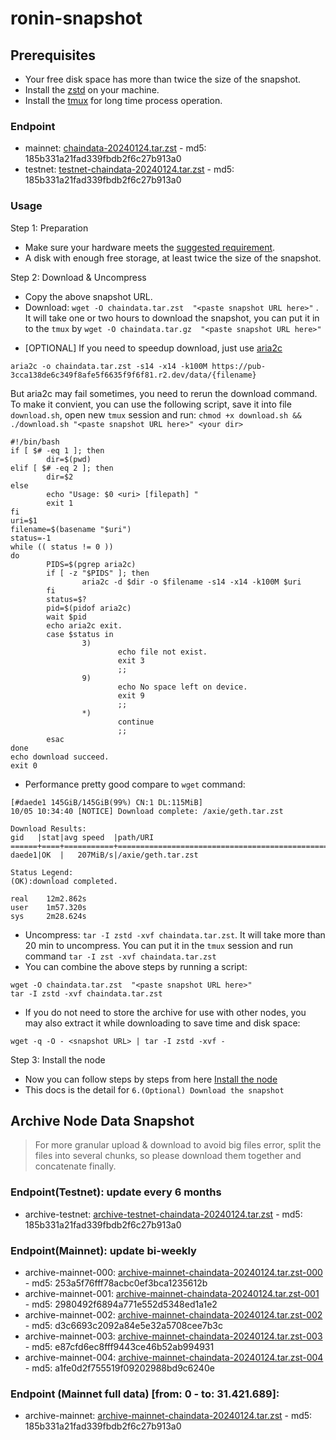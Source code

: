 # ronin-snapshot

## Prerequisites
- Your free disk space has more than twice the size of the snapshot.
- Install the [zstd](https://github.com/facebook/zstd) on your machine.
- Install the [tmux](https://github.com/tmux/tmux/wiki/Installing) for long time process operation.


### Endpoint

- mainnet: [chaindata-20240124.tar.zst](https://pub-3cca138de6c349f8afe5f6635f9f6f81.r2.dev/data/chaindata-20240124.tar.zst) - md5: 185b331a21fad339fbdb2f6c27b913a0
- testnet: [testnet-chaindata-20240124.tar.zst](https://pub-3cca138de6c349f8afe5f6635f9f6f81.r2.dev/data/testnet-chaindata-20240124.tar.zst) - md5: 185b331a21fad339fbdb2f6c27b913a0

### Usage

Step 1: Preparation
- Make sure your hardware meets the [suggested requirement](https://docs.roninchain.com/docs/node-operators/mainnet/non-validator#install-the-node).
- A disk with enough free storage, at least twice the size of the snapshot.

Step 2: Download & Uncompress
- Copy the above snapshot URL.
- Download:  `wget -O chaindata.tar.zst  "<paste snapshot URL here>"` . It will take one or two hours to download the snapshot, you can put it in to the `tmux` by `wget -O chaindata.tar.gz  "<paste snapshot URL here>"`


* [OPTIONAL] If you need to speedup download, just use [aria2c](https://github.com/aria2/aria2)
```
aria2c -o chaindata.tar.zst -s14 -x14 -k100M https://pub-3cca138de6c349f8afe5f6635f9f6f81.r2.dev/data/{filename}
```

But aria2c may fail sometimes, you need to rerun the download command. To make it convient, you can use the following script, save it into file `download.sh`, open new `tmux` session and run: `chmod +x download.sh && ./download.sh "<paste snapshot URL here>" <your dir>`
```
#!/bin/bash
if [ $# -eq 1 ]; then
        dir=$(pwd)
elif [ $# -eq 2 ]; then
        dir=$2
else
        echo "Usage: $0 <uri> [filepath] "
        exit 1
fi
uri=$1
filename=$(basename "$uri")
status=-1
while (( status != 0 ))
do
        PIDS=$(pgrep aria2c)
        if [ -z "$PIDS" ]; then
                aria2c -d $dir -o $filename -s14 -x14 -k100M $uri
        fi
        status=$?
        pid=$(pidof aria2c)
        wait $pid
        echo aria2c exit.
        case $status in
                3)
                        echo file not exist.
                        exit 3
                        ;;
                9)
                        echo No space left on device.
                        exit 9
                        ;;
                *)
                        continue
                        ;;
        esac
done
echo download succeed.
exit 0
```

- Performance pretty good compare to `wget` command:

```
[#daede1 145GiB/145GiB(99%) CN:1 DL:115MiB]
10/05 10:34:40 [NOTICE] Download complete: /axie/geth.tar.zst

Download Results:
gid   |stat|avg speed  |path/URI
======+====+===========+=======================================================
daede1|OK  |   207MiB/s|/axie/geth.tar.zst

Status Legend:
(OK):download completed.

real    12m2.862s
user    1m57.320s
sys     2m28.624s
```

- Uncompress: `tar -I zstd -xvf chaindata.tar.zst`. It will take more than 20 min to uncompress. You can put it in the `tmux` session and run command `tar -I zst -xvf chaindata.tar.zst`
- You can combine the above steps by running a script:

```
wget -O chaindata.tar.zst  "<paste snapshot URL here>"
tar -I zstd -xvf chaindata.tar.zst
```


- If you do not need to store the archive for use with other nodes, you may also extract it while downloading to save time and disk space:
```
wget -q -O - <snapshot URL> | tar -I zstd -xvf -
```


Step 3: Install the node
- Now you can follow steps by steps from here [Install the node ](https://docs.roninchain.com/docs/node-operators/mainnet/non-validator#install-the-node)
- This docs is the detail for `6.(Optional) Download the snapshot`



## Archive Node Data Snapshot

> For more granular upload & download to avoid big files error, split the files into several chunks, so please download them together and concatenate finally.
### Endpoint(Testnet): update every 6 months

- archive-testnet: [archive-testnet-chaindata-20240124.tar.zst](https://pub-3cca138de6c349f8afe5f6635f9f6f81.r2.dev/data/archive-testnet-chaindata-20240124.tar.zst) - md5: 185b331a21fad339fbdb2f6c27b913a0

### Endpoint(Mainnet): update bi-weekly
- archive-mainnet-000: [archive-mainnet-chaindata-20240124.tar.zst-000](https://pub-3cca138de6c349f8afe5f6635f9f6f81.r2.dev/data/archive-mainnet-chaindata-20240124.tar.zst-000) - md5: 253a5f76fff78acbc0ef3bca1235612b
- archive-mainnet-001: [archive-mainnet-chaindata-20240124.tar.zst-001](https://pub-3cca138de6c349f8afe5f6635f9f6f81.r2.dev/data/archive-mainnet-chaindata-20240124.tar.zst-001) - md5: 2980492f6894a771e552d5348ed1a1e2
- archive-mainnet-002: [archive-mainnet-chaindata-20240124.tar.zst-002](https://pub-3cca138de6c349f8afe5f6635f9f6f81.r2.dev/data/archive-mainnet-chaindata-20240124.tar.zst-002) - md5: d3c6693c2092a84e5e32a5708cee7b3c
- archive-mainnet-003: [archive-mainnet-chaindata-20240124.tar.zst-003](https://pub-3cca138de6c349f8afe5f6635f9f6f81.r2.dev/data/archive-mainnet-chaindata-20240124.tar.zst-003) - md5: e87cfd6ec8fff9443ce46b52ab994931
- archive-mainnet-004: [archive-mainnet-chaindata-20240124.tar.zst-004](https://pub-3cca138de6c349f8afe5f6635f9f6f81.r2.dev/data/archive-mainnet-chaindata-20240124.tar.zst-004) - md5: a1fe0d2f755519f09202988bd9c6240e

### Endpoint (Mainnet full data) [from: 0 - to: 31.421.689]:
- archive-mainnet: [archive-mainnet-chaindata-20240124.tar.zst](https://pub-3cca138de6c349f8afe5f6635f9f6f81.r2.dev/data/archive-mainnet-chaindata-20240124.tar.zst) - md5: 185b331a21fad339fbdb2f6c27b913a0
